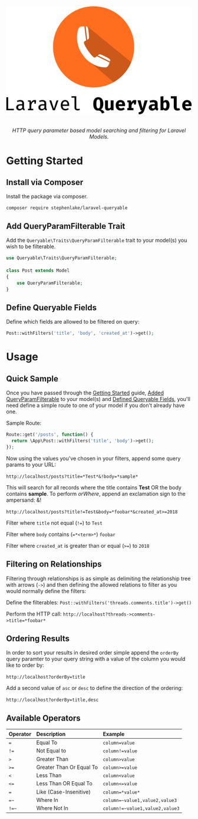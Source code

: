 <h6 align="center">
    <img src="https://raw.githubusercontent.com/stephenlake/laravel-queryable/master/docs/assets/laravel-queryable.png"/>
</h6>

<h6 align="center">
    HTTP query parameter based model searching and filtering for Laravel Models.
</h6>

# Getting Started

## Install via Composer

Install the package via composer.

    composer require stephenlake/laravel-queryable

## Add QueryParamFilterable Trait

Add the `Queryable\Traits\QueryParamFilterable` trait to your model(s) you wish to be filterable.

```php
use Queryable\Traits\QueryParamFilterable;

class Post extends Model
{
    use QueryParamFilterable;
}
```

## Define Queryable Fields

Define which fields are allowed to be filtered on query:

```php
Post::withFilters('title', 'body', 'created_at')->get();
```

# Usage

## Quick Sample

Once you have passed through the [Getting Started](#getting-started) guide, [Added QueryParamFilterable](#add-queryparamfilterable-trait) to your model(s) and [Defined Queryable Fields](#define-queryable-frields), you'll need define a simple route to one of your model if you don't already have one.

Sample Route:

```php
Route::get('/posts', function() {
  return \App\Post::withFilters('title', 'body')->get();
});
```

Now using the values you've chosen in your filters, append some query params to your URL:

`http://localhost/posts?title=*Test*&!body=*sample*`

This will search for all records where the title contains **Test** OR the body contains **sample**. To perform *orWhere*, append an exclamation sign to the ampersand: &!

`http://localhost/posts?title!=Test&body=*foobar*&created_at>=2018`

Filter where `title` not equal (`!=`) to `Test`

Filter where `body` contains (`=*<term>*`) `foobar`

Filter where `created_at` is greater than or equal (`>=`) to `2018`

## Filtering on Relationships

Filtering through relationships is as simple as delimiting the relationship tree with arrows (`->`) and then defining the allowed relations to filter as you would normally define the filters:

Define the filterables:
`Post::withFilters('threads.comments.title')->get()`

Perform the HTTP call:
`http://localhost?threads->comments->title=*foobar*`


## Ordering Results

In order to sort your results in desired order simple append the `orderBy` query paramter to your query string with a value of the column you would like to order by:

`http://localhost?orderBy=title`

Add a second value of `asc` or `desc` to define the direction of the ordering:

`http://localhost?orderBy=title,desc`

## Available Operators

| Operator | Description              | Example                         |
| -------- | :----------------------- | :------------------------------ |
| `=`      | Equal To                 | `column=value`                  |
| `!=`     | Not Equal to             | `column!=value`                 |
| `>`      | Greater Than             | `column>value`                  |
| `>=`     | Greater Than Or Equal To | `column>=value`                 |
| `<`      | Less Than                | `column<value`                  |
| `<=`     | Less Than OR Equal To    | `column<=value`                 |
| `=`      | Like (Case-Insenitive)   | `column=*value*`                |
| `=~`     | Where In                 | `column=~value1,value2,value3`  |
| `!=~`    | Where Not In             | `column!=~value1,value2,value3` |
